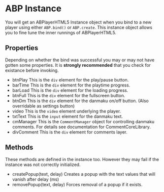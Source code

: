 ABP Instance
==========================
You will get an ABPlayerHTML5 Instance object when you bind to a new player using
either `ABP.bind()` or `ABP.create`. This instance object allows you to fine tune the
inner runnings of ABPlayerHTML5.

Properties
--------------------------
Depending on whether the bind was successful you may or may not have gotten some properties.
It is **strongly recommended** that you check for existance before invoking.

- btnPlay
    This is the `div` element for the play/pause button.
- barTime
    This is the `div` element for the playtime progress.
- barLoad
    This is the `div` element for the loading progress.
- btnFull
    This is the `div` element for the fullscreen button.
- btnDm
    This is the `div` element for the danmaku on/off button. (Also overridable as settings button)
- video
    This is the `video` element underlying the player.
- txtText
    This is the `input` element for the danmaku text.
- cmManager
    This is the `CommentManager` object for controlling danmaku comments. For details see documentation for CommentCoreLibrary.
- divComment
    This is the `div` element for comments layer. 


Methods
---------------------------
These methods are defined in the instance too. However they may fail if the instance was not 
correctly initialized.

- createPopup(text, delay)
    Creates a popup with the text values that will vanish after delay (ms)
- removePopup(text, delay)
    Forces removal of a popup if it exists.


